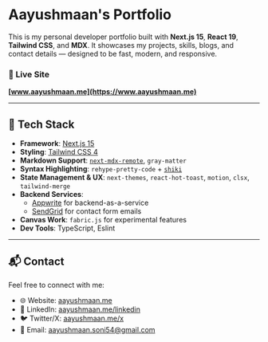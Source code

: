 # Aayushmaan's Portfolio
This is my personal developer portfolio built with **Next.js 15**, **React 19**, **Tailwind CSS**, and **MDX**. It showcases my projects, skills, blogs, and contact details — designed to be fast, modern, and responsive.

### 🔗 Live Site
**[www.aayushmaan.me](https://www.aayushmaan.me)**

---

## 🚀 Tech Stack

- **Framework**: [Next.js 15](https://nextjs.org/)
- **Styling**: [Tailwind CSS 4](https://tailwindcss.com/)
- **Markdown Support**: [`next-mdx-remote`](https://github.com/hashicorp/next-mdx-remote), `gray-matter`
- **Syntax Highlighting**: `rehype-pretty-code` + [`shiki`](https://shiki.style/)
- **State Management & UX**: `next-themes`, `react-hot-toast`, `motion`, `clsx`, `tailwind-merge`
- **Backend Services**:
  - [Appwrite](https://appwrite.io/) for backend-as-a-service
  - [SendGrid](https://sendgrid.com/) for contact form emails
- **Canvas Work**: `fabric.js` for experimental features
- **Dev Tools**: TypeScript, Eslint

---

## 📬 Contact
Feel free to connect with me:
- 🌐 Website: [aayushmaan.me](https://www.aayushmaan.me)
- 💼 LinkedIn: [aayushmaan.me/linkedin](https://www.aayushmaan.me/linkedin)
- 🐦 Twitter/X: [aayushmaan.me/x](https://www.aayushmaan.me/x)
- 📧 Email: [aayushmaan.soni54@gmail.com](mailto:aayushmaan.soni54@gmail.com)

